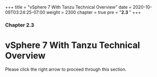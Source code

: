 +++
title = "vSphere 7 With Tanzu Technical Overview"
date = 2020-10-09T03:24:25-07:00
weight = 2300
chapter = true
pre = "<b>2.3 </b>"
+++

### Chapter 2.3

# vSphere 7 With Tanzu Technical Overview

Please click the right arrow to proceed through this section.
